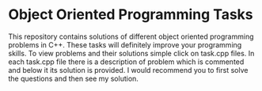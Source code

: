 # Object Oriented Programming Tasks
This repository contains solutions of different object oriented programming problems in C++. These tasks will definitely improve your programming skills. To view problems and their solutions simple click on task.cpp files. In each task.cpp file there is a description of problem which is commented and below it its solution is provided. I would recommend you to first solve the questions and then see my solution.

